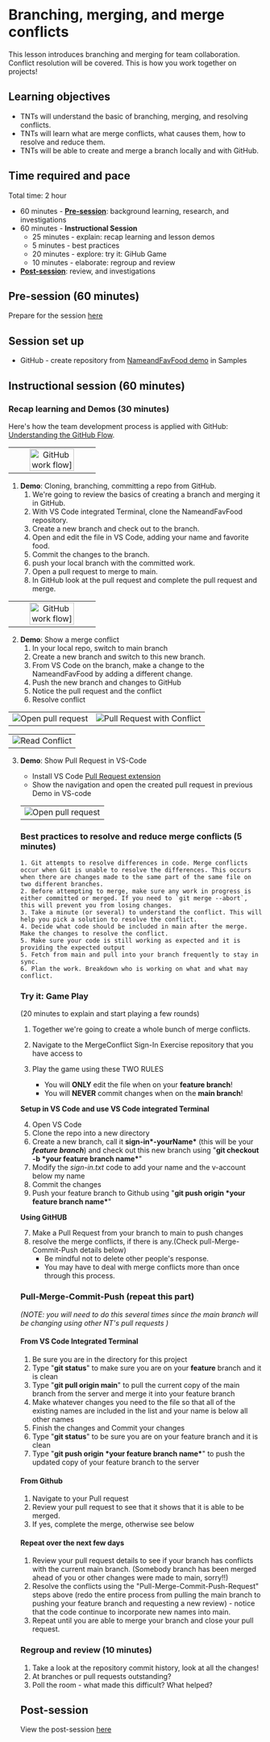# Branching, merging, and merge conflicts

This lesson introduces branching and merging for team collaboration. Conflict resolution will be covered. This is how you work together on projects!

## Learning objectives

* TNTs will understand the basic of branching, merging, and resolving conflicts.
* TNTs will learn what are merge conflicts, what causes them, how to resolve and reduce them.
* TNTs will be able to create and merge a branch locally and with GitHub.

## Time required and pace

Total time: 2 hour

* 60 minutes - [**Pre-session**](https://github.com/tnt-summer-academy/Curriculum/wiki/%5BENG2.5%5D-Branching-merging-and-merge-conflicts): background learning, research, and investigations
* 60 minutes - **Instructional Session**
    * 25 minutes - explain: recap learning and lesson demos
    * 5 minutes - best practices
    * 20 minutes - explore: try it: GiHub Game
    * 10 minutes - elaborate: regroup and review
* [**Post-session**](https://github.com/tnt-summer-academy/Curriculum/wiki/%5BENG2.5%5D-Branching-merging-and-merge-conflicts): review, and investigations

## Pre-session (60 minutes)

Prepare for the session [here](https://github.com/tnt-summer-academy/Curriculum/wiki/%5BENG2.5%5D-Branching-merging-and-merge-conflicts)

## Session set up

* GitHub - create repository from [NameandFavFood demo](https://github.com/tnt-summer-academy/Samples/tree/main/Week_2/NameandFavFood) in Samples

## Instructional session (60 minutes)

### Recap learning and Demos (30 minutes)

Here's how the team development process is applied with GitHub: [Understanding the GitHub Flow](https://guides.github.com/introduction/flow/).

<table style="border: none">
    <tr align="center">
        <td><img src="./GitHubWorkFlow.gif" width="75%" alt="GitHub work flow]"> 
    </td> 
 </tr>
</table>

1. **Demo**: Cloning, branching, committing a repo from GitHub.
    1. We're going to review the basics of creating a branch and merging it in GitHub.
    2. With VS Code integrated Terminal, clone the NameandFavFood repository.
    3. Create a new branch and check out to the branch.
    4. Open and edit the file in VS Code, adding your name and favorite food.
    5. Commit the changes to the branch.
    6. push your local branch with the committed work.
    6. Open a pull request to merge to main.
    7. In GitHub look at the pull request and complete the pull request and merge.

<table style="border: none">
    <tr align="center">
        <td><img src="./GitHub-PullRequest.png" width="75%" alt="GitHub work flow]"> </td> 
    </tr>
</table>


2. **Demo**: Show a merge conflict
    1. In your local repo, switch to main branch
    2. Create a new branch and switch to this new branch.
    3. From VS Code on the branch, make a change to the NameandFavFood by adding a different change.
    4. Push the new branch and changes to GitHub
    5. Notice the pull request and the conflict
    6. Resolve conflict

<table style="border: none">
    <tr>
        <td><img src="./OpenPullRequestWithConflict.png" alt="Open pull request"></td>
        <td><img src="./GitHubPullRequestWithConflict.png" alt="Pull Request with Conflict"> </td>
    </tr>
</table>
<table style="border: none">
    <tr>
        <td><img src="./ReadConflict.png" alt="Read Conflict"></td>
    </tr>
</table>

3. **Demo**: Show Pull Request in VS-Code
    * Install VS Code [Pull Request extension](https://marketplace.visualstudio.com/items?itemName=GitHub.vscode-pull-request-github)
    * Show the navigation and open the created pull request in previous Demo in VS-code

    <table style="border: none">
    <tr>
        <td><img src="./VSCode-PullRequestView.png" alt="Open pull request"></td>
        
    </tr>
</table>


### Best practices to resolve and reduce merge conflicts (5 minutes)

    1. Git attempts to resolve differences in code. Merge conflicts occur when Git is unable to resolve the differences. This occurs when there are changes made to the same part of the same file on two different branches.
    2. Before attempting to merge, make sure any work in progress is either committed or merged. If you need to `git merge --abort`, this will prevent you from losing changes.
    3. Take a minute (or several) to understand the conflict. This will help you pick a solution to resolve the conflict.
    4. Decide what code should be included in main after the merge. Make the changes to resolve the conflict.
    5. Make sure your code is still working as expected and it is providing the expected output
    5. Fetch from main and pull into your branch frequently to stay in sync.
    6. Plan the work. Breakdown who is working on what and what may conflict.

### Try it: Game Play 
(20 minutes to explain and start playing a few rounds)

1. Together we're going to create a whole bunch of merge conflicts.
2. Navigate to the MergeConflict Sign-In Exercise repository that you have access to 
3. Play the game using these TWO RULES

    - You will **ONLY** edit the file when on your **feature branch**!
    - You will **NEVER** commit changes when on the **main branch**!

**Setup in VS Code and use VS Code integrated Terminal**

4. Open VS Code
5. Clone the repo into a new directory
6. Create a new branch, call it **sign-in\*-yourName\*** (this will be your ***feature branch***) and check out this new branch using "**git checkout -b \*your feature branch name\***"
7. Modify the *sign-in.txt* code to add your name and the v-account below my name
8. Commit the changes
9. Push your feature branch to Github using "**git push origin \*your feature branch name\***"

**Using GitHUB**

7. Make a Pull Request from your branch to main to push changes
8. resolve the merge conflicts, if there is any.(Check pull-Merge-Commit-Push details below)
    * Be mindful not to delete other people's response.
    * You may have to deal with merge conflicts more than once through this process.

### Pull-Merge-Commit-Push (repeat this part)

*(NOTE: you will need to do this several times since the main branch will be changing using other NT's  pull requests )*

 #### From VS Code Integrated Terminal

1. Be sure you are in the directory for this project
2. Type "**git status**" to make sure you are on your  **feature** branch and it is clean
3. Type "**git pull origin main**" to pull the current copy of the main branch from the server and merge it into your feature branch
4. Make whatever changes you need to the file so that all of the existing names are included in the list and your name is below all other names
5. Finish the changes and Commit your changes
6. Type "**git status**" to be sure you are on your feature branch and it is clean
7. Type "**git push origin \*your feature branch name\***" to push the updated copy of your feature branch to the server

#### From Github
1. Navigate to your Pull request
2. Review your pull request to see that it shows that it is able to be merged.
3. If yes, complete the merge, otherwise see below

#### Repeat over the next few days
1. Review your pull request details to see if your branch has conflicts with the current main branch. (Somebody branch has been merged ahead of you or other changes were made to main, sorry!!)
2. Resolve the conflicts using the "Pull-Merge-Commit-Push-Request" steps above (redo the entire process from pulling the main branch to pushing your feature branch and requesting a new review) - notice that the code continue to incorporate new names into main.
3. Repeat until you are able to merge your branch and close your pull request.


### Regroup and review (10 minutes)

1. Take a look at the repository commit history, look at all the changes!
2. At branches or pull requests outstanding?
3. Poll the room - what made this difficult? What helped?

## Post-session

View the post-session [here](https://github.com/tnt-summer-academy/Curriculum/wiki/%5BENG2.5%5D-Branching-merging-and-merge-conflicts)
